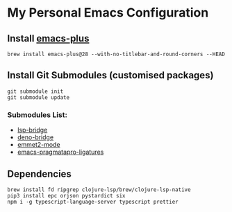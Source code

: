 # My Personal Emacs Configuration

## Install [emacs-plus](https://github.com/d12frosted/homebrew-emacs-plus)

```
brew install emacs-plus@28 --with-no-titlebar-and-round-corners --HEAD
```

## Install Git Submodules (customised packages)

```
git submodule init
git submodule update
```

### Submodules List:

- [lsp-bridge](https://github.com/manateelazycat/lsp-bridge)
- [deno-bridge](https://github.com/manateelazycat/deno-bridge)
- [emmet2-mode](https://github.com/P233/emmet2-mode)
- [emacs-pragmatapro-ligatures](https://github.com/lumiknit/emacs-pragmatapro-ligatures)

## Dependencies

```
brew install fd ripgrep clojure-lsp/brew/clojure-lsp-native
pip3 install epc orjson pystardict six
npm i -g typescript-language-server typescript prettier
```
